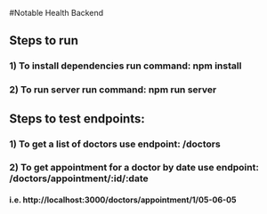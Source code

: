 #Notable Health Backend
## Steps to run
### 1) To install dependencies run command: npm install
### 2) To run server run command: npm run server

## Steps to test endpoints:
### 1) To get a list of doctors use endpoint: /doctors
### 2) To get appointment for a doctor by date use endpoint: /doctors/appointment/:id/:date
#### i.e. http://localhost:3000/doctors/appointment/1/05-06-05



